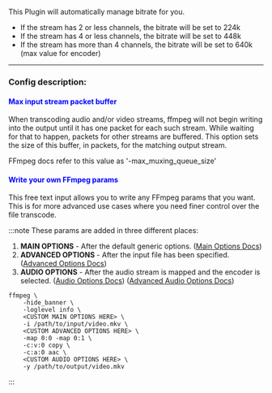 
This Plugin will automatically manage bitrate for you. 

- If the stream has 2 or less channels, the bitrate will be set to 224k
- If the stream has 4 or less channels, the bitrate will be set to 448k
- If the stream has more than 4 channels, the bitrate will be set to 640k (max value for encoder)

---

### Config description:

#### <span style="color:blue">Max input stream packet buffer</span>
When transcoding audio and/or video streams, ffmpeg will not begin writing into the output until it has one packet for each such stream. 
While waiting for that to happen, packets for other streams are buffered. 
This option sets the size of this buffer, in packets, for the matching output stream.

FFmpeg docs refer to this value as '-max_muxing_queue_size'


#### <span style="color:blue">Write your own FFmpeg params</span>
This free text input allows you to write any FFmpeg params that you want. 
This is for more advanced use cases where you need finer control over the file transcode.

:::note
These params are added in three different places:
1. **MAIN OPTIONS** - After the default generic options.
   ([Main Options Docs](https://ffmpeg.org/ffmpeg.html#Main-options))
1. **ADVANCED OPTIONS** - After the input file has been specified.
   ([Advanced Options Docs](https://ffmpeg.org/ffmpeg.html#Advanced-options))
1. **AUDIO OPTIONS** - After the audio stream is mapped and the encoder is selected.
   ([Audio Options Docs](https://ffmpeg.org/ffmpeg.html#Audio-Options))
   ([Advanced Audio Options Docs](https://ffmpeg.org/ffmpeg.html#Advanced-Audio-options))

```
ffmpeg \
    -hide_banner \
    -loglevel info \
    <CUSTOM MAIN OPTIONS HERE> \
    -i /path/to/input/video.mkv \
    <CUSTOM ADVANCED OPTIONS HERE> \
    -map 0:0 -map 0:1 \
    -c:v:0 copy \
    -c:a:0 aac \
    <CUSTOM AUDIO OPTIONS HERE> \
    -y /path/to/output/video.mkv 
```
:::

